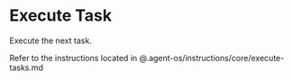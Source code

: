 # Execute Task

Execute the next task.

Refer to the instructions located in @.agent-os/instructions/core/execute-tasks.md